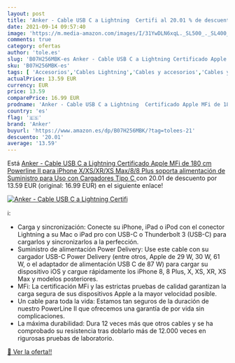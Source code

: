 ```yaml
---
layout: post
title: 'Anker - Cable USB C a Lightning  Certifi al 20.01 % de descuento'
date: 2021-09-14 09:57:40
image: 'https://m.media-amazon.com/images/I/31YwDLN6xqL._SL500_._SL400_.jpg'
comments: true
category: ofertas
author: 'tole.es'
slug: 'B07H256MBK-es Anker - Cable USB C a Lightning Certificado Apple MFi de...'
sku: 'B07H256MBK-es'
tags: [ 'Accesorios','Cables Lightning','Cables y accesorios','Cables y conectores','Informática','anker','apple','iphone', ]
actualPrice: 13.59 EUR
currency: EUR
price: 13.59
comparePrice: 16.99 EUR
prodname: 'Anker - Cable USB C a Lightning  Certificado Apple MFi de 180 cm  Powerline II para iPhone X/XS/XR/XS Max/8/8 Plus  soporta alimentación de Suministro  para Uso con Cargadores Tipo C '
country: 'es'
flag: '🇪🇸'
brand: 'Anker'
buyurl: 'https://www.amazon.es/dp/B07H256MBK/?tag=tolees-21'
descuento: '20.01'
average: '13.59'
---
```


Está [Anker - Cable USB C a Lightning  Certificado Apple MFi de 180 cm  Powerline II para iPhone X/XS/XR/XS Max/8/8 Plus  soporta alimentación de Suministro  para Uso con Cargadores Tipo C ](https://www.amazon.es/dp/B07H256MBK/?tag=tolees-21) con 20.01 de descuento por 13.59 EUR (original: 16.99 EUR) en el siguiente enlace!

[![Anker - Cable USB C a Lightning  Certifi](https://m.media-amazon.com/images/I/31YwDLN6xqL._SL500_._SL400_.jpg)](https://www.amazon.es/dp/B07H256MBK/?tag=tolees-21)

ℹ️:

- Carga y sincronización: Conecte su iPhone, iPad o iPod con el conector Lightning a su Mac o iPad pro con USB-C o Thunderbolt 3 (USB-C) para cargarlos y sincronizarlos a la perfección.
- Suministro de alimentación Power Delivery: Use este cable con su cargador USB-C Power Delivery (entre otros, Apple de 29 W, 30 W, 61 W, o el adaptador de alimentación USB C de 87 W) para cargar su dispositivo iOS y cargue rápidamente los iPhone 8, 8 Plus, X, XS, XR, XS Max y modelos posteriores.
- MFi: La certificación MFi y las estrictas pruebas de calidad garantizan la carga segura de sus dispositivos Apple a la mayor velocidad posible.
- Un cable para toda la vida: Estamos tan seguros de la duración de nuestro PowerLine II que ofrecemos una garantía de por vida sin complicaciones.
- La máxima durabilidad: Dura 12 veces más que otros cables y se ha comprobado su resistencia tras doblarlo más de 12.000 veces en rigurosas pruebas de laboratorio.

[🛒 Ver la oferta!!](https://www.amazon.es/dp/B07H256MBK/?tag=tolees-21)
